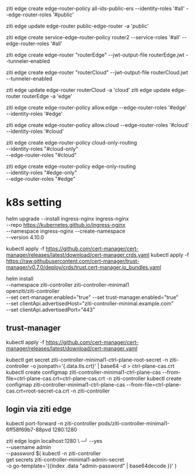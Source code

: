 ziti edge create edge-router-policy all-ids-public-ers --identity-roles '#all' --edge-router-roles '#public'

ziti edge update edge-router public-edge-router -a 'public'

ziti edge create service-edge-router-policy router2 --service-roles '#all' --edge-router-roles '#all'


ziti edge create edge-router "routerEdge" --jwt-output-file routerEdge.jwt --tunneler-enabled

ziti edge create edge-router "routerCloud" --jwt-output-file routerCloud.jwt --tunneler-enabled

ziti edge update edge-router routerCloud  -a 'cloud'
ziti edge update edge-router routerEdge  -a 'edge'

ziti edge create edge-router-policy allow.edge --edge-router-roles '#edge' --identity-roles '#edge'

ziti edge create edge-router-policy allow.cloud --edge-router-roles '#cloud' --identity-roles '#cloud'


ziti edge create edge-router-policy cloud-only-routing \
  --identity-roles "#cloud-only" \
  --edge-router-roles "#cloud"

ziti edge create edge-router-policy edge-only-routing \
  --identity-roles "#edge-only" \
  --edge-router-roles "#edge"


# k8s setting
helm upgrade --install ingress-nginx ingress-nginx \
  --repo https://kubernetes.github.io/ingress-nginx \
  --namespace ingress-nginx --create-namespace \
  --version 4.10.0

kubectl apply -f https://github.com/cert-manager/cert-manager/releases/latest/download/cert-manager.crds.yaml
kubectl apply -f https://raw.githubusercontent.com/cert-manager/trust-manager/v0.7.0/deploy/crds/trust.cert-manager.io_bundles.yaml

helm install \
    --namespace ziti-controller ziti-controller-minimal1 \
    openziti/ziti-controller \
    --set cert-manager.enabled="true" --set trust-manager.enabled="true" \
        --set clientApi.advertisedHost="ziti-controller-minimal.example.com" \
        --set clientApi.advertisedPort="443"

## trust-manager
kubectl apply -f https://github.com/cert-manager/cert-manager/releases/latest/download/cert-manager.yaml

kubectl get secret ziti-controller-minimal1-ctrl-plane-root-secret -n ziti-controller -o jsonpath='{.data.tls\.crt}' | base64 -d > ctrl-plane-cas.crt
kubectl create configmap ziti-controller-minimal1-ctrl-plane-cas --from-file=ctrl-plane-cas.crt=ctrl-plane-cas.crt -n ziti-controller
kubectl create configmap ziti-controller-minimal1-ctrl-plane-cas --from-file=ctrl-plane-cas.crt=root-secret-ca.crt -n ziti-controller

## login via ziti edge
kubectl port-forward -n ziti-controller pods/ziti-controller-minimal1-6ff58f69b7-88pvd 1280:1280

ziti edge login localhost:1280 \                                                                                                                                      ─╯
    --yes \
    --username admin \
    --password $(
        kubectl -n ziti-controller \
            get secrets ziti-controller-minimal1-admin-secret \
                -o go-template='{{index .data "admin-password" | base64decode }}'
        )


